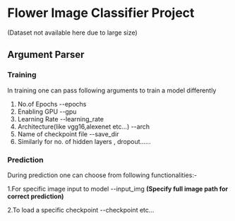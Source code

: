 # Flower Image Classifier Project
  (Dataset not available here due to large size)
  
## Argument Parser
### Training
In training one can pass following arguments to train a model differently
 1. No.of Epochs --epochs
 2. Enabling GPU --gpu
 3. Learning Rate --learning_rate
 4. Architecture(like vgg16,alexenet etc...) --arch
 5. Name of checkpoint file --save_dir
 6. Similarly for no. of hidden layers , dropout......
    
### Prediction
During prediction one can choose from following functionalities:-

 1.For specific image input to model --input_img **(Specify full image path for correct prediction)**
 
 2.To load a specific checkpoint --checkpoint
  etc...
